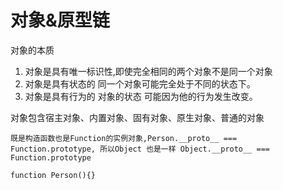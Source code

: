 # 对象&原型链

对象的本质

1. 对象是具有唯一标识性,即使完全相同的两个对象不是同一个对象
2. 对象是具有状态的 同一个对象可能完全处于不同的状态下。
3. 对象是具有行为的 对象的状态 可能因为他的行为发生改变。

对象包含宿主对象、内置对象、固有对象、原生对象、普通的对象

```
既是构造函数也是Function的实例对象,Person.__proto__ === Function.prototype, 所以Object 也是一样 Object.__proto__ === Function.prototype

function Person(){}
```